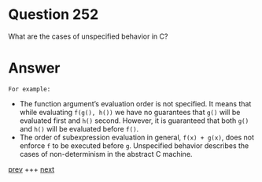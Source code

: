 
# Question 252



What are the cases of unspecified behavior in C?


# Answer



    For example:
* The function argument’s evaluation order is not specified. It means that while
evaluating `f(g(), h())` we have no guarantees that `g()` will be evaluated first and `h()` second. However, it is guaranteed that both `g()` and `h()` will be evaluated before `f()`.
*	 The order of subexpression evaluation in general, `f(x) + g(x)`, does not enforce `f` to
be executed before `g`. Unspecified behavior describes the cases of non-determinism in
the abstract C machine.


[prev](251.md) +++ [next](253.md)
